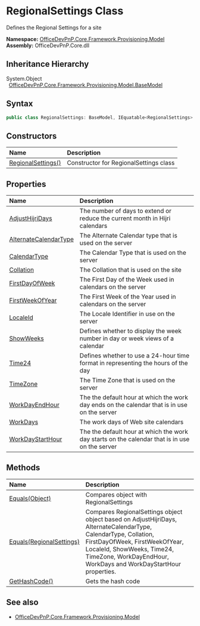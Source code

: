 # RegionalSettings Class
 Defines the Regional Settings for a site   

**Namespace:** [OfficeDevPnP.Core.Framework.Provisioning.Model](OfficeDevPnP.Core.Framework.Provisioning.Model.md)  
**Assembly:** OfficeDevPnP.Core.dll  
## Inheritance Hierarchy
System.Object  
&ensp;[OfficeDevPnP.Core.Framework.Provisioning.Model.BaseModel](OfficeDevPnP.Core.Framework.Provisioning.Model.BaseModel.md)  
## Syntax
```C#
public class RegionalSettings: BaseModel, IEquatable<RegionalSettings>
```
## Constructors
|**Name**|**Description**|
|:-----|:-----|
| [RegionalSettings()](OfficeDevPnP.Core.Framework.Provisioning.Model.RegionalSettings.ctor1.md) | Constructor for RegionalSettings class 
## Properties
|**Name**|**Description**|
|:-----|:-----|
| [AdjustHijriDays](OfficeDevPnP.Core.Framework.Provisioning.Model.RegionalSettings.AdjustHijriDays.md) | The number of days to extend or reduce the current month in Hijri calendars
| [AlternateCalendarType](OfficeDevPnP.Core.Framework.Provisioning.Model.RegionalSettings.AlternateCalendarType.md) | The Alternate Calendar type that is used on the server
| [CalendarType](OfficeDevPnP.Core.Framework.Provisioning.Model.RegionalSettings.CalendarType.md) | The Calendar Type that is used on the server
| [Collation](OfficeDevPnP.Core.Framework.Provisioning.Model.RegionalSettings.Collation.md) | The Collation that is used on the site
| [FirstDayOfWeek](OfficeDevPnP.Core.Framework.Provisioning.Model.RegionalSettings.FirstDayOfWeek.md) | The First Day of the Week used in calendars on the server
| [FirstWeekOfYear](OfficeDevPnP.Core.Framework.Provisioning.Model.RegionalSettings.FirstWeekOfYear.md) | The First Week of the Year used in calendars on the server
| [LocaleId](OfficeDevPnP.Core.Framework.Provisioning.Model.RegionalSettings.LocaleId.md) | The Locale Identifier in use on the server
| [ShowWeeks](OfficeDevPnP.Core.Framework.Provisioning.Model.RegionalSettings.ShowWeeks.md) | Defines whether to display the week number in day or week views of a calendar
| [Time24](OfficeDevPnP.Core.Framework.Provisioning.Model.RegionalSettings.Time24.md) | Defines whether to use a 24-hour time format in representing the hours of the day
| [TimeZone](OfficeDevPnP.Core.Framework.Provisioning.Model.RegionalSettings.TimeZone.md) | The Time Zone that is used on the server
| [WorkDayEndHour](OfficeDevPnP.Core.Framework.Provisioning.Model.RegionalSettings.WorkDayEndHour.md) | The the default hour at which the work day ends on the calendar that is in use on the server
| [WorkDays](OfficeDevPnP.Core.Framework.Provisioning.Model.RegionalSettings.WorkDays.md) | The work days of Web site calendars
| [WorkDayStartHour](OfficeDevPnP.Core.Framework.Provisioning.Model.RegionalSettings.WorkDayStartHour.md) | The the default hour at which the work day starts on the calendar that is in use on the server
## Methods
|**Name**|**Description**|
|:-----|:-----|
| [Equals(Object)](OfficeDevPnP.Core.Framework.Provisioning.Model.RegionalSettings.3520ddbb.md) | Compares object with RegionalSettings
| [Equals(RegionalSettings)](OfficeDevPnP.Core.Framework.Provisioning.Model.RegionalSettings.40755d5c.md) | Compares RegionalSettings object object based on AdjustHijriDays, AlternateCalendarType, CalendarType, Collation, FirstDayOfWeek, FirstWeekOfYear, LocaleId, ShowWeeks, Time24, TimeZone, WorkDayEndHour, WorkDays and WorkDayStartHour properties.
| [GetHashCode()](OfficeDevPnP.Core.Framework.Provisioning.Model.RegionalSettings.1c6872bd.md) | Gets the hash code
## See also
- [OfficeDevPnP.Core.Framework.Provisioning.Model](OfficeDevPnP.Core.Framework.Provisioning.Model.md)
